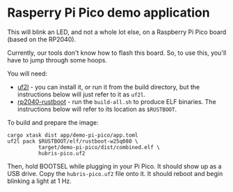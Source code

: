 # Rasperry Pi Pico demo application

This will blink an LED, and not a whole lot else, on a Raspberry Pi Pico board
(based on the RP2040).

Currently, our tools don't know how to flash this board. So, to use this, you'll
have to jump through some hoops.

You will need:

- [uf2l](https://github.com/cbiffle/uf2l) - you can install it, or run it from
  the build directory, but the instructions below will just refer to it as
  `uf2l`.
- [rp2040-rustboot](https://github.com/cbiffle/rp2040-rustboot) - run the
  `build-all.sh` to produce ELF binaries. The instructions below will refer to
  its location as `$RUSTBOOT`.

To build and prepare the image:

```
cargo xtask dist app/demo-pi-pico/app.toml
uf2l pack $RUSTBOOT/elf/rustboot-w25q080 \
          target/demo-pi-pico/dist/combined.elf \
          hubris-pico.uf2
```

Then, hold BOOTSEL while plugging in your Pi Pico. It should show up as a USB
drive. Copy the `hubris-pico.uf2` file onto it. It should reboot and begin
blinking a light at 1 Hz.
